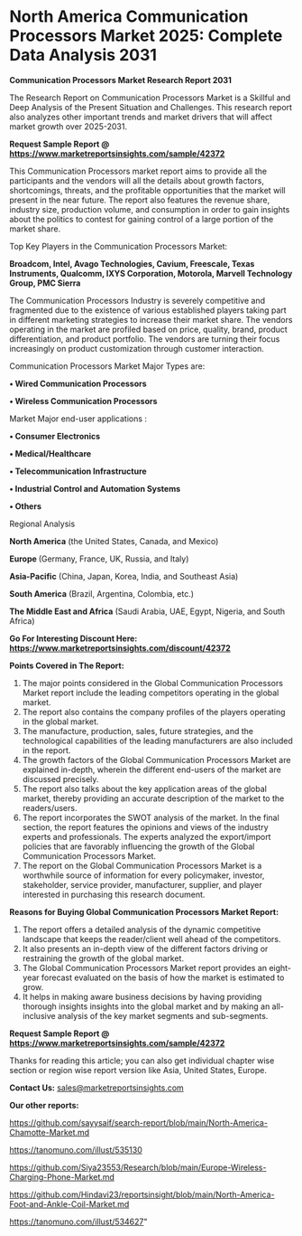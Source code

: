 # North America Communication Processors Market 2025: Complete Data Analysis 2031

<strong>Communication Processors Market Research Report 2031</strong>

The Research Report on Communication Processors Market is a Skillful and Deep Analysis of the Present Situation and Challenges. This research report also analyzes other important trends and market drivers that will affect market growth over 2025-2031.

<strong>Request Sample Report @ <a href=https://www.marketreportsinsights.com/sample/42372>https://www.marketreportsinsights.com/sample/42372</a></strong>

This Communication Processors market report aims to provide all the participants and the vendors will all the details about growth factors, shortcomings, threats, and the profitable opportunities that the market will present in the near future. The report also features the revenue share, industry size, production volume, and consumption in order to gain insights about the politics to contest for gaining control of a large portion of the market share.

Top Key Players in the Communication Processors Market:

<strong>Broadcom, Intel, Avago Technologies, Cavium, Freescale, Texas Instruments, Qualcomm, IXYS Corporation, Motorola, Marvell Technology Group, PMC Sierra</strong>

The Communication Processors Industry is severely competitive and fragmented due to the existence of various established players taking part in different marketing strategies to increase their market share. The vendors operating in the market are profiled based on price, quality, brand, product differentiation, and product portfolio. The vendors are turning their focus increasingly on product customization through customer interaction.

Communication Processors Market Major Types are:

<strong>•  Wired Communication Processors

•  Wireless Communication Processors</strong>

Market Major end-user applications :

<strong>•  Consumer Electronics

•  Medical/Healthcare

•  Telecommunication Infrastructure

•  Industrial Control and Automation Systems

•  Others</strong>

Regional Analysis

</u><strong><b>North America</b></strong> (the United States, Canada, and Mexico)

<strong><b>Europe </b></strong>(Germany, France, UK, Russia, and Italy)

<strong><b>Asia-Pacific</b></strong> (China, Japan, Korea, India, and Southeast Asia)

<strong><b>South America</b></strong> (Brazil, Argentina, Colombia, etc.)

<strong><b>The Middle East and Africa</b></strong> (Saudi Arabia, UAE, Egypt, Nigeria, and South Africa)

<strong>Go For Interesting Discount Here: <a href=https://www.marketreportsinsights.com/discount/42372>https://www.marketreportsinsights.com/discount/42372</a></strong>

<strong>Points Covered in The Report:</strong>
<ol>
  <li>The major points considered in the Global Communication Processors Market report include the leading competitors operating in the global market.</li>
  <li>The report also contains the company profiles of the players operating in the global market.</li>
  <li>The manufacture, production, sales, future strategies, and the technological capabilities of the leading manufacturers are also included in the report.</li>
  <li>The growth factors of the Global Communication Processors Market are explained in-depth, wherein the different end-users of the market are discussed precisely.</li>
  <li>The report also talks about the key application areas of the global market, thereby providing an accurate description of the market to the readers/users.</li>
  <li>The report incorporates the SWOT analysis of the market. In the final section, the report features the opinions and views of the industry experts and professionals. The experts analyzed the export/import policies that are favorably influencing the growth of the Global Communication Processors Market.</li>
  <li>The report on the Global Communication Processors Market is a worthwhile source of information for every policymaker, investor, stakeholder, service provider, manufacturer, supplier, and player interested in purchasing this research document.</li>
</ol>
<strong>Reasons for Buying Global Communication Processors Market Report:</strong>

<ol>
  <li>The report offers a detailed analysis of the dynamic competitive landscape that keeps the reader/client well ahead of the competitors.</li>
  <li>It also presents an in-depth view of the different factors driving or restraining the growth of the global market.</li>
  <li>The Global Communication Processors Market report provides an eight-year forecast evaluated on the basis of how the market is estimated to grow.</li>
  <li>It helps in making aware business decisions by having providing thorough insights insights into the global market and by making an all-inclusive analysis of the key market segments and sub-segments.</li>
</ol>
<strong>Request Sample Report @ <a href=https://www.marketreportsinsights.com/sample/42372>https://www.marketreportsinsights.com/sample/42372</a></strong>


Thanks for reading this article; you can also get individual chapter wise section or region wise report version like Asia, United States, Europe.

<strong>Contact Us:</strong>
sales@marketreportsinsights.com

<strong>Our other reports:</strong>

<a href=https://github.com/sayysaif/search-report/blob/main/North-America-Chamotte-Market.md>https://github.com/sayysaif/search-report/blob/main/North-America-Chamotte-Market.md</a>

<a href=https://tanomuno.com/illust/535130>https://tanomuno.com/illust/535130</a>

<a href=https://github.com/Siya23553/Research/blob/main/Europe-Wireless-Charging-Phone-Market.md>https://github.com/Siya23553/Research/blob/main/Europe-Wireless-Charging-Phone-Market.md</a>

<a href=https://github.com/Hindavi23/reportsinsight/blob/main/North-America-Foot-and-Ankle-Coil-Market.md>https://github.com/Hindavi23/reportsinsight/blob/main/North-America-Foot-and-Ankle-Coil-Market.md</a>

<a href=https://tanomuno.com/illust/534627>https://tanomuno.com/illust/534627</a>"
